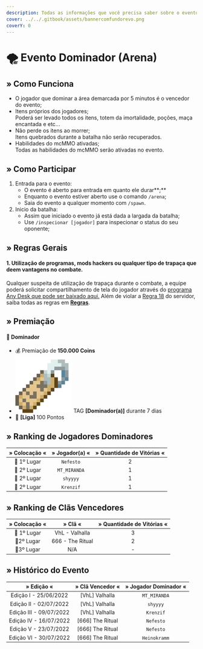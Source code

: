 ```yaml
---
description: Todas as informações que você precisa saber sobre o evento semanal Dominador.
cover: ../../.gitbook/assets/bannercomfundorevo.png
coverY: 0
---
```


# 🌪 Evento Dominador (Arena)

## » Como Funciona

* O jogador que dominar a área demarcada por 5 minutos é o vencedor do evento;
* Itens próprios dos jogadores;\
  Poderá ser levado todos os itens, totem da imortalidade, poções, maça encantada e etc...
* Não perde os itens ao morrer;\
  Itens quebrados durante a batalha não serão recuperados.
* Habilidades do mcMMO ativadas;\
  Todas as habilidades do mcMMO serão ativadas no evento.

## » Como Participar

1. Entrada para o evento:
   * O evento é aberto para entrada em quanto ele durar**;**
   * Enquanto o evento estiver aberto use o comando `/arena`;
   * Saia do evento a qualquer momento com `/spawn`.
2. Inicio da batalha:
   * Assim que iniciado o evento já está dada a largada da batalha;
   * Use `/inspecionar [jogador]` para inspecionar o status do seu oponente;

## » Regras Gerais

#### **1. Utilização de programas, mods hackers ou qualquer tipo de trapaça que deem vantagens no combate.**

Qualquer suspeita de utilização de trapaça durante o combate, a equipe poderá solicitar compartilhamento de tela do jogador através do [programa Any Desk que pode ser baixado aqui.](https://anydesk.com/pt/downloads) Além de violar a [Regra 18](https://wiki.rederevo.com/regras/jogabilidade#01-7) do servidor, saiba todas as regras em [**Regras**](../../regras/).

## » Premiação

#### 🥇 **Dominador**

* 💰 Premiação de **150.000 Coins**
* <img src="../../.gitbook/assets/image (14) (1).png" alt="" data-size="line"> TAG **\[Dominador(a)]** durante 7 dias
* 💎 **\[Liga]** 100 Pontos

## » Ranking de Jogadores Dominadores

| » Colocação « | » Jogador(a) « | » Quantidade de Vitórias « |
| :-----------: | :------------: | :------------------------: |
|  🥇 1º Lugar  |    `Nefesto`   |              2             |
|  🥈 2º Lugar  |  `MT_MIRANDA`  |              1             |
|  🥈 2º Lugar  |    `shyyyy`    |              1             |
|  🥈 2º Lugar  |    `Krenzif`   |              1             |

## » Ranking de Clãs Vencedores

| » Colocação « |      » Clã «     | » Quantidade de Vitórias « |
| :-----------: | :--------------: | :------------------------: |
|  🥇 1º Lugar  |  VhL - Valhalla  |              3             |
|   🥈2º Lugar  | 666 - The Ritual |              2             |
|   🥉3º Lugar  |        N/A       |              -             |

## » Histórico do Evento

|        » Edição «       |  » Clã Vencedor « | » Jogador Dominador « |
| :---------------------: | :---------------: | :-------------------: |
|  Edição I - 25/06/2022  |  \[VhL] Valhalla  |      `MT_MIRANDA`     |
|  Edição II - 02/07/2022 |  \[VhL] Valhalla  |        `shyyyy`       |
| Edição III - 09/07/2022 |  \[VhL] Valhalla  |       `Krenzif`       |
|  Edição IV - 16/07/2022 | \[666] The Ritual |       `Nefesto`       |
|  Edição V - 23/07/2022  | \[666] The Ritual |       `Nefesto`       |
|  Edição VI - 30/07/2022 | \[666] The Ritual |      `Heinokramm`     |
